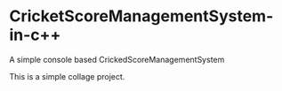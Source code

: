 # CricketScoreManagementSystem-in-c++

A simple console based CrickedScoreManagementSystem

This is a simple collage project.
